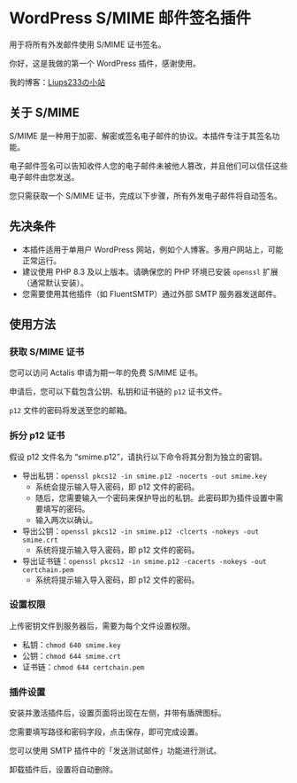 # WordPress S/MIME 邮件签名插件
用于将所有外发邮件使用 S/MIME 证书签名。

你好，这是我做的第一个 WordPress 插件，感谢使用。

我的博客：[Liups233の小站](https://www.liups.net)

## 关于 S/MIME
S/MIME 是一种用于加密、解密或签名电子邮件的协议。本插件专注于其签名功能。

电子邮件签名可以告知收件人您的电子邮件未被他人篡改，并且他们可以信任这些电子邮件由您发送。

您只需获取一个 S/MIME 证书，完成以下步骤，所有外发电子邮件将自动签名。

## 先决条件
- 本插件适用于单用户 WordPress 网站，例如个人博客。多用户网站上，可能正常运行。
- 建议使用 PHP 8.3 及以上版本。请确保您的 PHP 环境已安装 `openssl` 扩展（通常默认安装）。
- 您需要使用其他插件（如 FluentSMTP）通过外部 SMTP 服务器发送邮件。

## 使用方法
### 获取 S/MIME 证书
您可以访问 Actalis 申请为期一年的免费 S/MIME 证书。

申请后，您可以下载包含公钥、私钥和证书链的 `p12` 证书文件。

`p12` 文件的密码将发送至您的邮箱。

### 拆分 p12 证书
假设 p12 文件名为 “smime.p12”，请执行以下命令将其分割为独立的密钥。
- 导出私钥：`openssl pkcs12 -in smime.p12 -nocerts -out smime.key`
  - 系统会提示输入导入密码，即 p12 文件的密码。
  - 随后，您需要输入一个密码来保护导出的私钥。此密码即为插件设置中需要填写的密码。
  - 输入两次以确认。
- 导出公钥：`openssl pkcs12 -in smime.p12 -clcerts -nokeys -out smime.crt`
  - 系统将提示输入导入密码，即 p12 文件的密码。
- 导出证书链：`openssl pkcs12 -in smime.p12 -cacerts -nokeys -out certchain.pem`
  - 系统将提示输入导入密码，即 p12 文件的密码。
  
### 设置权限
上传密钥文件到服务器后，需要为每个文件设置权限。
- 私钥：`chmod 640 smime.key`
- 公钥：`chmod 644 smime.crt`
- 证书链：`chmod 644 certchain.pem`

### 插件设置
安装并激活插件后，设置页面将出现在左侧，并带有盾牌图标。

您需要填写路径和密码字段，点击保存，即可完成设置。

您可以使用 SMTP 插件中的「发送测试邮件」功能进行测试。

卸载插件后，设置将自动删除。
